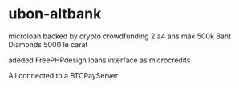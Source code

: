 # ubon-altbank
microloan backed by crypto crowdfunding
2 à4 ans max 500k Baht
Diamonds 5000 le carat

adeded FreePHPdesign loans interface as microcredits

All connected to a BTCPayServer


